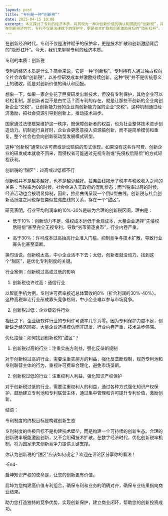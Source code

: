 ```yaml
---
layout: post
title: "专利是一种“创新税”"
date: 2025-04-15 10:08
excerpt: 本文探讨了专利的经济本质，将其视为一种对创新价值的确认和回报的“创新税”，并讨论了创新税的合理区间及其对行业发展的影响。
在创新经济时代，专利不仅是法律赋予的保护伞，更是技术扩散和创新激励背后的“隐形杠杆”。本文将深入探讨专利的经济本质及其对行业发展的影响。
---
```

在创新经济时代，专利不仅是法律赋予的保护伞，更是技术扩散和创新激励背后的“隐形杠杆”。今天，我们来聊聊专利的经济本质。

专利的本质：创新税

专利的经济本质是什么？简单来说，它是一种“创新税”。专利持有人通过独占权向全社会收取“创新税”，以补偿研发成本并激励持续创新。这种“税”并不是传统意义上的税收，而是对创新价值的确认和回报。

想象一下，如果一家企业花了巨资研发出新技术，但没有专利保护，其他企业可以轻松复制，那创新者岂不是白忙活？而专利的存在，就是让那些不创新的企业向创新企业“交税”，让创新能力弱的企业向创新能力强的企业“交税”。这种机制通过经济激励，把社会资源引导到创新上，推动技术进步。

国家通过法律框架维护这一秩序，既保障创新者的权益，也为社会整体技术进步创造动力。机制运行良好时，企业会更愿意投入资源搞创新，而不是简单模仿和重复，整个社会也会向创新驱动型发展模式转型。

这种“创新税”通常以许可费或诉讼赔偿的形式体现。如果没有这些许可费，创新企业的研发成本就收不回来，而侵权者可能通过无视专利或“先侵权后赔偿”的方式轻松获利。

创新税的“甜区”：过高或过低都不行

创新税并不是越多越好，也不是越少越好。拉弗曲线揭示了税率与税收收入之间的关系：当税率为0的时候，社会会进入无政府的混乱状态；而当税率过高的时候，经济活动也会被明显抑制，因此，拉弗曲线呈现一个倒U型曲线。创新税与社会创新活跃度之间也存在类似拉弗曲线的关系，存在一个“甜区”。

研究表明，行业平均利润率的10%-30%是较为合理的创新税区间，理由是：

- 低于10%：创新动力不足，侵权成本远低于合规成本，大量企业选择“先侵权后赔偿”甚至完全无视专利，导致“劣币驱逐良币”，行业内卷严重。

- 高于30%：许可成本过高抬高行业准入门槛，抑制竞争与技术扩散，导致行业寡头化甚至垄断。

换句话说，创新税太高，中小企业活不下去；太低，创新者就没动力。找到这个“甜区”，是优化专利制度的关键。

行业案例：创新税过高或过低的影响

1. 创新税也许过高：通信行业

以智能手机为例，专利许可费率接近总体营收的8%（折合利润的30%-40%）。这种高税率让行业形成寡头竞争格局，中小企业难以参与市场竞争。

2. 创新税过低：企业级软件行业

相比之下，企业级软件行业的专利许可费率几乎为零。因为专利保护力度不足，创新缺乏经济回报，大量企业选择模仿而非研发，行业内卷严重，技术进步停滞。

优化路径：如何找到创新税的“甜区”？

1. 创新税过高的行业：注重实施方利益，强化反垄断规制

对于创新税过高的行业，需要注重实施方的利益，强化反垄断规制，规范专利池和专利联营主体的行为，重视许可费率合理化，避免市场垄断。

2. 创新税过低的行业：注重权利人利益，强化知识产权保护

对于创新税过低的行业，需要注重权利人的利益，通过各种方式强化知识产权保护，鼓励建立专利池和专利联营主体，通过集中管理和许可提升专利价值，激励创新。

结语：

专利制度的终极目标是构建创新生态

专利制度的终极目标不是构建技术壁垒，而是构建一个可持续的创新生态。合理的创新税率既能激励创新，又不会阻碍技术扩散。在数字经济时代，优化创新税率机制，将为国家未来创新竞争力提供关键支撑。

你认为创新税的“甜区”应该如何设定？欢迎在评论区分享你的看法！

-End-

启坤知识产权的使命是，让您的创新更有价值。

启坤为您构建高价值专利组合，确保专利和业务的明确对齐，确保专业结果指向商业结果。

助力您打造独特的竞争优势，实现创新保护，建立商业闭环，帮助您的创新投资成功。